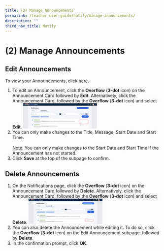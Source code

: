 ```yaml
---
title: (2) Manage Announcements
permalink: /teacher-user-guide/notify/manage-announcements/
description: ""
third_nav_title: Notify
---
```

<h1>(2) Manage Announcements</h1>
<h2>Edit Announcements</h2>
<p>To view your Announcements, click <a href="#">here</a>.</p>
<ol>
<li>To edit an Announcement, click the <strong>Overflow</strong> (<strong>3-dot</strong> icon) on the Announcement Card followed by <strong>Edit</strong>. Alternatively, click the Announcement Card, followed by the <strong>Overflow</strong> (<strong>3-dot</strong> icon) and select <strong>Edit</strong>. <img style="width: 50%;" src="/images/2Teacher/N-EditAnnouncement.png"></li>
<li>You can only make changes to the Title, Message, Start Date and Start Time. <br><br><u>Note</u>: You can only make changes to the Start Date and Start Time if the Announcement has not started.</li>
<li>Click <strong>Save</strong> at the top of the subpage to confirm.</li>
</ol>
<h2>Delete Announcements</h2>
<ol>
<li>On the Notifications page, click the <strong>Overflow</strong> (<strong>3-dot</strong> icon) on the Announcement Card followed by <strong>Delete</strong>. Alternatively, click the Announcement Card, followed by the <strong>Overflow</strong> (<strong>3-dot</strong> icon) and select <strong>Delete</strong>. <img style="width: 50%;" src="/images/2Teacher/N-DeleteAnnouncement.png"></li>
<li>You can also delete the Announcement while editing it. To do so, click the <strong>Overflow</strong> (<strong>3-dot</strong> icon) on the Edit Announcement subpage, followed by <strong>Delete</strong>.</li>
<li>In the confirmation prompt, click <strong>OK</strong>.</li>
</ol>